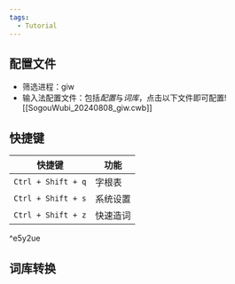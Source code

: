 ```yaml
---
tags:
  - Tutorial
---
```

## 配置文件
- 筛选进程：giw 
- 输入法配置文件：包括*配置*与*词库*，点击以下文件即可配置![[SogouWubi_20240808_giw.cwb]]
## 快捷键

| 快捷键                | 功能   |
| ------------------ | ---- |
| `Ctrl + Shift + q` | 字根表  |
| `Ctrl + Shift + s` | 系统设置 |
| `Ctrl + Shift + z` | 快速造词 |

^e5y2ue

## 词库转换

